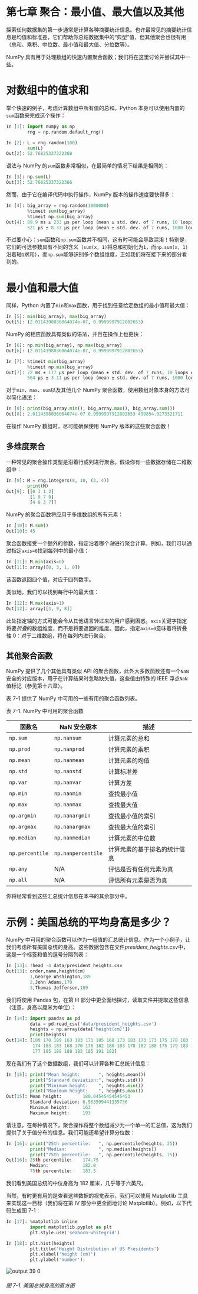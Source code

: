 # 第七章 聚合：最小值、最大值以及其他

探索任何数据集的第一步通常是计算各种摘要统计信息。也许最常见的摘要统计信息是均值和标准差，它们帮助你总结数据集中的“典型”值，但其他聚合也很有用（总和、乘积、中位数、最小值和最大值、分位数等）。

NumPy 具有用于处理数组的快速内置聚合函数；我们将在这里讨论并尝试其中一些。

# 对数组中的值求和

举个快速的例子，考虑计算数组中所有值的总和。Python 本身可以使用内置的`sum`函数来完成这个操作：

```py
In [1]: import numpy as np
        rng = np.random.default_rng()
```

```py
In [2]: L = rng.random(100)
        sum(L)
Out[2]: 52.76825337322368
```

语法与 NumPy 的`sum`函数非常相似，在最简单的情况下结果是相同的：

```py
In [3]: np.sum(L)
Out[3]: 52.76825337322366
```

然而，由于它在编译代码中执行操作，NumPy 版本的操作速度要快得多：

```py
In [4]: big_array = rng.random(1000000)
        %timeit sum(big_array)
        %timeit np.sum(big_array)
Out[4]: 89.9 ms ± 233 µs per loop (mean ± std. dev. of 7 runs, 10 loops each)
        521 µs ± 8.37 µs per loop (mean ± std. dev. of 7 runs, 1000 loops each)
```

不过要小心：`sum`函数和`np.sum`函数并不相同，这有时可能会导致混淆！特别是，它们的可选参数具有不同的含义（`sum(x, 1)`将总和初始化为`1`，而`np.sum(x, 1)`沿着轴`1`求和），而`np.sum`能够识别多个数组维度，正如我们将在接下来的部分看到的。

# 最小值和最大值

同样，Python 内置了`min`和`max`函数，用于找到任意给定数组的最小值和最大值：

```py
In [5]: min(big_array), max(big_array)
Out[5]: (2.0114398036064074e-07, 0.9999997912802653)
```

NumPy 的相应函数具有类似的语法，并且在操作上也更快：

```py
In [6]: np.min(big_array), np.max(big_array)
Out[6]: (2.0114398036064074e-07, 0.9999997912802653)
```

```py
In [7]: %timeit min(big_array)
        %timeit np.min(big_array)
Out[7]: 72 ms ± 177 µs per loop (mean ± std. dev. of 7 runs, 10 loops each)
        564 µs ± 3.11 µs per loop (mean ± std. dev. of 7 runs, 1000 loops each)
```

对于`min`、`max`、`sum`以及其他几个 NumPy 聚合函数，使用数组对象本身的方法可以简化语法：

```py
In [8]: print(big_array.min(), big_array.max(), big_array.sum())
Out[8]: 2.0114398036064074e-07 0.9999997912802653 499854.0273321711
```

在操作 NumPy 数组时，尽可能确保使用 NumPy 版本的这些聚合函数！

## 多维度聚合

一种常见的聚合操作类型是沿着行或列进行聚合。假设你有一些数据存储在二维数组中：

```py
In [9]: M = rng.integers(0, 10, (3, 4))
        print(M)
Out[9]: [[0 3 1 2]
         [1 9 7 0]
         [4 8 3 7]]
```

NumPy 的聚合函数将应用于多维数组的所有元素：

```py
In [10]: M.sum()
Out[10]: 45
```

聚合函数接受一个额外的参数，指定沿着哪个*轴*进行聚合计算。例如，我们可以通过指定`axis=0`找到每列中的最小值：

```py
In [11]: M.min(axis=0)
Out[11]: array([0, 3, 1, 0])
```

该函数返回四个值，对应于四列数字。

类似地，我们可以找到每行中的最大值：

```py
In [12]: M.max(axis=1)
Out[12]: array([3, 9, 8])
```

此处指定轴的方式可能会令从其他语言转过来的用户感到困惑。`axis`关键字指定将要*折叠*的数组维度，而不是将要返回的维度。因此，指定`axis=0`意味着将折叠轴 0：对于二维数组，将在每列内进行聚合。

## 其他聚合函数

NumPy 提供了几个其他具有类似 API 的聚合函数，此外大多数函数还有一个`NaN`安全的对应版本，用于在计算结果时忽略缺失值，这些值由特殊的 IEEE 浮点`NaN`值标记（参见第十六章）。

表 7-1 提供了 NumPy 中可用的一些有用的聚合函数列表。

表 7-1\. NumPy 中可用的聚合函数

| 函数名 | NaN 安全版本 | 描述 |
| --- | --- | --- |
| `np.sum` | `np.nansum` | 计算元素的总和 |
| `np.prod` | `np.nanprod` | 计算元素的乘积 |
| `np.mean` | `np.nanmean` | 计算元素的均值 |
| `np.std` | `np.nanstd` | 计算标准差 |
| `np.var` | `np.nanvar` | 计算方差 |
| `np.min` | `np.nanmin` | 查找最小值 |
| `np.max` | `np.nanmax` | 查找最大值 |
| `np.argmin` | `np.nanargmin` | 查找最小值的索引 |
| `np.argmax` | `np.nanargmax` | 查找最大值的索引 |
| `np.median` | `np.nanmedian` | 计算元素的中位数 |
| `np.percentile` | `np.nanpercentile` | 计算元素的基于排名的统计信息 |
| `np.any` | N/A | 评估是否有任何元素为真 |
| `np.all` | N/A | 评估所有元素是否为真 |

你将经常看到这些汇总统计信息在本书的其余部分中。

# 示例：美国总统的平均身高是多少？

NumPy 中可用的聚合函数可以作为一组值的汇总统计信息。作为一个小例子，让我们考虑所有美国总统的身高。这些数据包含在文件*president_heights.csv*中，这是一个标签和值的逗号分隔列表：

```py
In [13]: !head -4 data/president_heights.csv
Out[13]: order,name,height(cm)
         1,George Washington,189
         2,John Adams,170
         3,Thomas Jefferson,189
```

我们将使用 Pandas 包，在第 III 部分中更全面地探讨，读取文件并提取这些信息（注意，身高以厘米为单位）：

```py
In [14]: import pandas as pd
         data = pd.read_csv('data/president_heights.csv')
         heights = np.array(data['height(cm)'])
         print(heights)
Out[14]: [189 170 189 163 183 171 185 168 173 183 173 173 175 178 183 193 178 173
          174 183 183 168 170 178 182 180 183 178 182 188 175 179 183 193 182 183
          177 185 188 188 182 185 191 182]
```

现在我们有了这个数据数组，我们可以计算各种汇总统计信息：

```py
In [15]: print("Mean height:       ", heights.mean())
         print("Standard deviation:", heights.std())
         print("Minimum height:    ", heights.min())
         print("Maximum height:    ", heights.max())
Out[15]: Mean height:        180.04545454545453
         Standard deviation: 6.983599441335736
         Minimum height:     163
         Maximum height:     193
```

请注意，在每种情况下，聚合操作将整个数组减少为一个单一的汇总值，这为我们提供了关于值分布的信息。我们可能还希望计算分位数：

```py
In [16]: print("25th percentile:   ", np.percentile(heights, 25))
         print("Median:            ", np.median(heights))
         print("75th percentile:   ", np.percentile(heights, 75))
Out[16]: 25th percentile:    174.75
         Median:             182.0
         75th percentile:    183.5
```

我们看到美国总统的中位身高为 182 厘米，几乎等于六英尺。

当然，有时更有用的是查看这些数据的视觉表示，我们可以使用 Matplotlib 工具来实现这一目标（我们将在第 IV 部分中更全面地讨论 Matplotlib）。例如，以下代码生成图 7-1：

```py
In [17]: %matplotlib inline
         import matplotlib.pyplot as plt
         plt.style.use('seaborn-whitegrid')
```

```py
In [18]: plt.hist(heights)
         plt.title('Height Distribution of US Presidents')
         plt.xlabel('height (cm)')
         plt.ylabel('number');
```

![output 39 0](img/output_39_0.png)

###### 图 7-1\. 美国总统身高的直方图
